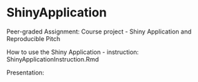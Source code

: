 # ShinyApplication
Peer-graded Assignment: Course project - Shiny Application and Reproducible Pitch

How to use the Shiny Application - instruction: ShinyApplicationInstruction.Rmd

Presentation: 
